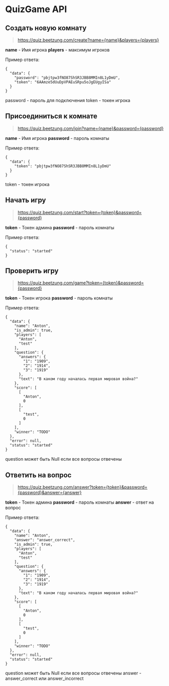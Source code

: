
# QuizGame API

## Создать новую комнату
> https://quiz.beetzung.com/create?name={name}&players={players}


**name** - Имя игрока
**players** - максимум игроков

Пример ответа:

    {
      "data": {
        "password": "pbjtpw3fNO87ShSR3JBB8MMIn8L1yDmU",
        "token": "6AAmze5dUuDpVPAEuSRpu5oJgEUgyISa"
      }
    }

password - пароль для подключения
token - токен игрока

## Присоединиться к комнате
> https://quiz.beetzung.com/join?name={name}&password={password}

**name** - Имя игрока
**password** - пароль комнаты

Пример ответа:

    {
      "data": {
        "token": "pbjtpw3fNO87ShSR3JBB8MMIn8L1yDmU"
      }
    }

token - токен игрока

## Начать игру 
> https://quiz.beetzung.com/start?token={token}&password={password}

**token** - Токен админа
**password** - пароль комнаты

Пример ответа:

    {
      "status": "started"
    }

## Проверить игру
> https://quiz.beetzung.com/game?token={token}&password={password}

**token** - Токен игрока
**password** - пароль комнаты

Пример ответа:

```
{
  "data": {
    "name": "Anton",
    "is_admin": true,
    "players": [
      "Anton",
      "test"
    ],
    "question": {
      "answers": {
        "1": "1909",
        "2": "1914",
        "3": "1919"
      },
      "text": "В каком году началась первая мировая война?"
    },
    "score": [
      [
        "Anton",
        0
      ],
      [
        "test",
        0
      ]
    ],
    "winner": "TODO"
  },
  "error": null,
  "status": "started"
}
```
question может быть Null если все вопросы отвечены

## Ответить на вопрос
> https://quiz.beetzung.com/answer?token={token}&password={password}&answer={answer}

**token** - Токен админа
**password** - пароль комнаты
**answer** - ответ на вопрос

Пример ответа:

```
{
  "data": {
    "name": "Anton",
    "answer": "answer_correct",
    "is_admin": true,
    "players": [
      "Anton",
      "test"
    ],
    "question": {
      "answers": {
        "1": "1909",
        "2": "1914",
        "3": "1919"
      },
      "text": "В каком году началась первая мировая война?"
    },
    "score": [
      [
        "Anton",
        0
      ],
      [
        "test",
        0
      ]
    ],
    "winner": "TODO"
  },
  "error": null,
  "status": "started"
}
```
question может быть Null если все вопросы отвечены
answer - answer_correct или answer_incorrect
